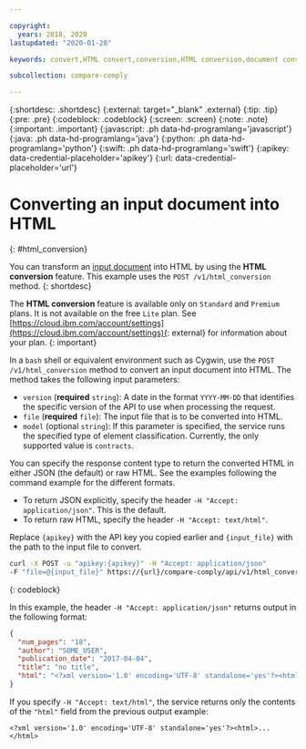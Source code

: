 ```yaml
---

copyright:
  years: 2018, 2020
lastupdated: "2020-01-28"

keywords: convert,HTML convert,conversion,HTML conversion,document conversion

subcollection: compare-comply

---
```


{:shortdesc: .shortdesc}
{:external: target="_blank" .external}
{:tip: .tip}
{:pre: .pre}
{:codeblock: .codeblock}
{:screen: .screen}
{:note: .note}
{:important: .important}
{:javascript: .ph data-hd-programlang='javascript'}
{:java: .ph data-hd-programlang='java'}
{:python: .ph data-hd-programlang='python'}
{:swift: .ph data-hd-programlang='swift'}
{:apikey: data-credential-placeholder='apikey'}
{:url: data-credential-placeholder='url'}

# Converting an input document into HTML
{: #html_conversion}

You can transform an [input document](/docs/services/compare-comply?topic=compare-comply-formats) into HTML by using the **HTML conversion** feature. This example uses the `POST /v1/html_conversion` method.
{: shortdesc}

  The **HTML conversion** feature is available only on `Standard` and `Premium` plans. It is not available on the free `Lite` plan. See [https://cloud.ibm.com/account/settings](https://cloud.ibm.com/account/settings){: external} for information about your plan.
  {: important}

In a `bash` shell or equivalent environment such as Cygwin, use the `POST /v1/html_conversion` method to convert an input document into HTML. The method takes the following input parameters:
  - `version` (**required** `string`): A date in the format `YYYY-MM-DD` that identifies the specific version of the API to use when processing the request.
  - `file` (**required** `file`): The input file that is to be converted into HTML.
  - `model` (optional `string`): If this parameter is specified, the service runs the specified type of element classification. Currently, the only supported value is `contracts`.
  
You can specify the response content type to return the converted HTML in either JSON (the default) or raw HTML. See the examples following the command example for the different formats.
  - To return JSON explicitly, specify the header `-H "Accept: application/json"`. This is the default.
  - To return raw HTML, specify the header `-H "Accept: text/html"`.
  
Replace `{apikey}` with the API key you copied earlier and `{input_file}` with the path to the input file to convert.

```bash
curl -X POST -u "apikey:{apikey}" -H "Accept: application/json"
-F "file=@{input_file}" https://{url}/compare-comply/api/v1/html_conversion?version=2018-10-15
```
{: codeblock}

In this example, the header `-H "Accept: application/json"` returns output in the following format:

```json
{
  "num_pages": "18",
  "author": "SOME_USER",
  "publication_date": "2017-04-04",
  "title": "no title",
  "html": "<?xml version='1.0' encoding='UTF-8' standalone='yes'?><html>...</html>"
}
```

If you specify `-H "Accept: text/html"`, the service returns only the contents of the `"html"` field from the previous output example:

```
<?xml version='1.0' encoding='UTF-8' standalone='yes'?><html>...</html>
```
